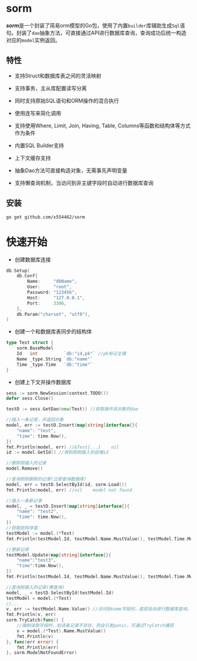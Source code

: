 # sorm

***sorm***是一个封装了简易orm模型的Go包，使用了内置`builder`库辅助生成`Sql`语句。封装了`dao`抽象方法，可直接通过API进行数据库查询，查询成功后统一构造对应的`model`实例返回。

## 特性

* 支持Struct和数据库表之间的灵活映射

* 支持事务，主从库配置读写分离

* 同时支持原始SQL语句和ORM操作的混合执行

* 使用连写来简化调用

* 支持使用Where, Limit, Join, Having, Table, Columns等函数和结构体等方式作为条件

* 内置SQL Builder支持

* 上下文缓存支持

* 抽象Dao方法可直接构造对象，无需事先声明变量

* 支持懒查询机制，当访问到非主键字段时自动进行数据库查询

## 安装

	go get github.com/x554462/sorm
	
# 快速开始

* 创建数据库连接
```go
db.Setup(
    db.Conf{
		Name:     "dbName",
		User:     "root",
		Password: "123456",
		Host:     "127.0.0.1",
		Port:     3306,
	},
	db.Param("charset", "utf8"),
)
```

* 创建一个和数据库表同步的结构体
```go
type Test struct {
	sorm.BaseModel
	Id   int          `db:"id,pk"` //pk标记主键
	Name _type.String `db:"name"`
	Time _type.Time   `db:"time"`
}
```

* 创建上下文并操作数据库
```go
sess := sorm.NewSession(context.TODO())
defer sess.Close()

testD := sess.GetDao(new(Test)) //获取操作该对象的dao

//插入一条记录，并返回对象
model, err := testD.Insert(map[string]interface{}{
	"name": "test",
	"time": time.Now(),
})
fmt.Println(model, err) //&Test{...}    nil
id := model.GetId() //得到刚刚插入的自增id

//删除刚插入的记录
model.Remove()

//查询刚刚删除的记录(立即查询数据库)
model, err = testD.SelectById(id, sorm.Load())
fmt.Println(model, err) //nil    model not found

//插入一条新记录
model, _ = testD.Insert(map[string]interface{}{
	"name": "test2",
	"time": time.Now(),
})
//获取结构体值
testModel := model.(*Test)
fmt.Println(testModel.Id, testModel.Name.MustValue(), testModel.Time.MustValue())

//更新记录 
testModel.Update(map[string]interface{}{
	"name":"test3",
	"time":time.Now(),
})
fmt.Println(testModel.Id, testModel.Name.MustValue(), testModel.Time.MustValue())

//查询刚插入的记录(懒查询)
model, _ = testD.SelectById(testModel.Id)
testModel = model.(*Test)
//...
v, err := testModel.Name.Value() //访问到name字段时，底层自动进行数据库查询，查询记录不存在，则err不为空
fmt.Println(v, err)
sorm.TryCatch(func() {
    //强制读取字段时，如该条记录不存在，则会引发panic，可通过TryCatch捕获
    v = model.(*Test).Name.MustValue()
	fmt.Println(v)
}, func(err error) {
    fmt.Println(err)
}, sorm.ModelNotFoundError)
```